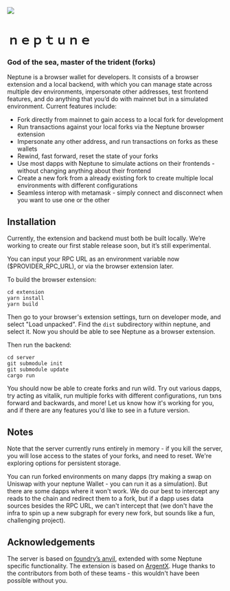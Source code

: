 <image src="./media/trident1.png"/>

# ｎｅｐｔｕｎｅ

### God of the sea, master of the trident (forks)

Neptune is a browser wallet for developers. It consists of a browser extension
and a local backend, with which you can manage state across multiple dev
environments, impersonate other addresses, test frontend features, and do
anything that you’d do with mainnet but in a simulated environment. Current
features include:

- Fork directly from mainnet to gain access to a local fork for development
- Run transactions against your local forks via the Neptune browser extension
- Impersonate any other address, and run transactions on forks as these wallets
- Rewind, fast forward, reset the state of your forks
- Use most dapps with Neptune to simulate actions on their frontends - without
  changing anything about their frontend
- Create a new fork from a already existing fork to create multiple local
  environments with different configurations
- Seamless interop with metamask - simply connect and disconnect when you want
  to use one or the other

## Installation 

Currently, the extension and backend must both be built locally. We’re working
to create our first stable release soon, but it’s still experimental. 

You can input your RPC URL as an environment variable now ($PROVIDER_RPC_URL),
or via the browser extension later.

To build the browser extension:
```
cd extension
yarn install
yarn build
```

Then go to your browser's extension settings, turn on developer mode, and select
"Load unpacked". Find the `dist` subdirectory within neptune, and select it. Now
you should be able to see Neptune as a browser extension.

Then run the backend:
```
cd server
git submodule init
git submodule update
cargo run
```

You should now be able to create forks and run wild. Try out various dapps, try
acting as vitalik, run multiple forks with different configurations, run txns
forward and backwards, and more! Let us know how it's working for you, and if
there are any features you'd like to see in a future version.

## Notes

Note that the server currently runs entirely in memory - if you kill the server,
you will lose access to the states of your forks, and need to reset. We're
exploring options for persistent storage.

You can run forked environments on many dapps (try making a swap on Uniswap with
your neptune Wallet - you can run it as a simulation). But there are some dapps
where it won't work. We do our best to intercept any reads to the chain and
redirect them to a fork, but if a dapp uses data sources besides the RPC URL,
we can't intercept that (we don't have the infra to spin up a new subgraph for
every new fork, but sounds like a fun, challenging project).

## Acknowledgements

The server is based on [foundry’s anvil](https://github.com/foundry-rs/foundry),
extended with some Neptune specific functionality. The extension is based on
[ArgentX](https://github.com/argentlabs/argent-x). Huge thanks to the contributors
from both of these teams - this wouldn't have been possible without you.
